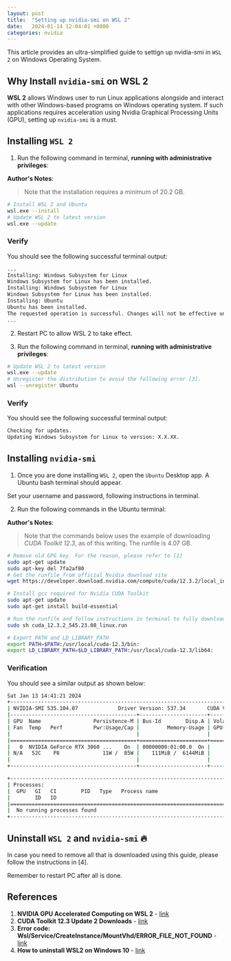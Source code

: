 ```yaml
---
layout: post
title:  "Setting up nvidia-smi on WSL 2"
date:   2024-01-14 12:04:01 +0800
categories: nvidia
---
```



This article provides an ultra-simplified guide to settign up nvidia-smi in `WSL 2` on Windows Operating System.

## **Why Install `nvidia-smi` on WSL 2**

**WSL 2** allows Windows user to run Linux applications alongside and interact with other Windows-based programs on Windows operating system. If such applications requires acceleration using Nvidia Graphical Processing Units (GPU), setting up `nvidia-smi` is a must.

## **Installing `WSL 2`**

1. Run the following command in terminal, **running with administrative privileges**:

**Author's Notes**:
> Note that the installation requires a minimum of 20.2 GB.

```bash
# Install WSL 2 and Ubuntu
wsl.exe --install
# Update WSL 2 to latest version
wsl.exe --update
```

### **Verify**
You should see the following successful terminal output:

```bash
...
Installing: Windows Subsystem for Linux
Windows Subsystem for Linux has been installed.
Installing: Windows Subsystem for Linux
Windows Subsystem for Linux has been installed.
Installing: Ubuntu
Ubuntu has been installed.
The requested operation is successful. Changes will not be effective until the system is rebooted. 
...
```

2. Restart PC to allow WSL 2 to take effect.

3. Run the following command in terminal, **running with administrative privileges**:

```bash
# Update WSL 2 to latest version
wsl.exe --update
# Unregister the distribution to avoid the following error [3].
wsl --unregister Ubuntu
```

### **Verify**
You should see the following successful terminal output:

```bash
Checking for updates.
Updating Windows Subsystem for Linux to version: X.X.XX.
```

## **Installing `nvidia-smi`**

1. Once you are done installing `WSL 2`, open the `Ubuntu` Desktop app. A Ubuntu bash terminal should appear.

Set your username and password, following instructions in terminal.

2. Run the following commands in the Ubuntu terminal:

**Author's Notes**:
> Note that the commands below uses the example of downloading *CUDA Toolkit 12.3*, as of this writing. The runfile is 4.07 GB.

```bash
# Remove old GPG key. For the reason, please refer to [1]
sudo apt-get update
sudo apt-key del 7fa2af80
# Get the runfile from official Nvidia download site
wget https://developer.download.nvidia.com/compute/cuda/12.3.2/local_installers/cuda_12.3.2_545.23.08_linux.run

# Install gcc required for Nvidia CUDA Toolkit
sudo apt-get update
sudo apt-get install build-essential

# Run the runfile and follow instructions in terminal to fully download
sudo sh cuda_12.3.2_545.23.08_linux.run

# Export PATH and LD_LIBRARY_PATH
export PATH=$PATH:/usr/local/cuda-12.3/bin:
export LD_LIBRARY_PATH=$LD_LIBRARY_PATH:/usr/local/cuda-12.3/lib64:

```

### **Verification**
You should see a similar output as shown below:

```bash
Sat Jan 13 14:41:21 2024
+---------------------------------------------------------------------------------------+
| NVIDIA-SMI 535.104.07             Driver Version: 537.34       CUDA Version: 12.2     |
|-----------------------------------------+----------------------+----------------------+
| GPU  Name                 Persistence-M | Bus-Id        Disp.A | Volatile Uncorr. ECC |
| Fan  Temp   Perf          Pwr:Usage/Cap |         Memory-Usage | GPU-Util  Compute M. |
|                                         |                      |               MIG M. |
|=========================================+======================+======================|
|   0  NVIDIA GeForce RTX 3060 ...    On  | 00000000:01:00.0  On |                  N/A |
| N/A   52C    P8              11W /  85W |    111MiB /  6144MiB |      1%      Default |
|                                         |                      |                  N/A |
+-----------------------------------------+----------------------+----------------------+

+---------------------------------------------------------------------------------------+
| Processes:                                                                            |
|  GPU   GI   CI        PID   Type   Process name                            GPU Memory |
|        ID   ID                                                             Usage      |
|=======================================================================================|
|  No running processes found                                                           |
+---------------------------------------------------------------------------------------+
```

## **Uninstall `WSL 2` and `nvidia-smi`** :fire:

In case you need to remove all that is downloaded using this guide, please follow the instructions in [4].

Remember to restart PC after all is done.

## **References**
1. **NVIDIA GPU Accelerated Computing on WSL 2** - [link](https://docs.nvidia.com/cuda/wsl-user-guide/index.html)
2. **CUDA Toolkit 12.3 Update 2 Downloads** - [link](https://developer.nvidia.com/cuda-downloads?target_os=Linux&target_arch=x86_64&Distribution=WSL-Ubuntu&target_version=2.0&target_type=runfile_local)
3. **Error code: Wsl/Service/CreateInstance/MountVhd/ERROR_FILE_NOT_FOUND** - [link](https://superuser.com/questions/1758361/error-code-wsl-service-createinstance-mountvhd-error-file-not-found)
4. **How to uninstall WSL2 on Windows 10** - [link](https://pureinfotech.com/uninstall-wsl2-windows-10/)